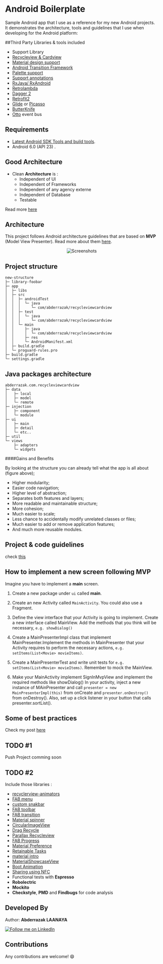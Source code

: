 # Android Boilerplate

Sample Android app that I use as a reference for my new Android projects. It demonstrates the architecture, tools and guidelines that I use when developing for the Android platform:



##Third Party Libraries & tools included

- Support Library
- [Recycleview & Cardview](http://developer.android.com/training/material/lists-cards.html)
- [Material design support](http://android-developers.blogspot.com/2015/05/android-design-support-library.html)
- [Android Transition Framework](https://developer.android.com/training/transitions/overview.html)
- [Palette support](http://developer.android.com/reference/android/support/v7/graphics/Palette.html)
- [Support annotations](http://tools.android.com/tech-docs/support-annotations)
- [RxJava/ RxAndroid](https://github.com/ReactiveX/RxAndroid)
- [Retrolambda](https://github.com/evant/gradle-retrolambda)
- [Dagger 2](http://google.github.io/dagger/)
- [Retrofit2](http://square.github.io/retrofit/)
- [Glide](https://github.com/bumptech/glide)  or  [Picasso](http://square.github.io/picasso/)
- [ButterKnife](http://jakewharton.github.io/butterknife/)
- [Otto](http://square.github.io/otto/) event bus

## Requirements
- [Latest Android SDK Tools and build tools](http://developer.android.com/sdk/index.html).
- Android 6.0 (API 23) .

## Good Architecture

- Clean **Architecture** is :
  - Independent of UI
  - Independent of Frameworks
  - Independent of any agency externe 
  - Independent of Database
  - Testable

Read more [here](https://blog.8thlight.com/uncle-bob/2012/08/13/the-clean-architecture.html)

## Architecture

This project follows Android architecture guidelines that are based on **MVP** (Model View Presenter). Read more about them [here](http://www.tinmegali.com/en/model-view-presenter-android-part-1/).

<p align="center">
    <img src="https://github.com/laanayabdrzak/Android-Boilerplate/blob/master/boilerplate_arch.png" alt="Screenshots"/>
</p>

## Project structure
```
new-structure
├─ library-foobar
├─ app
│  ├─ libs
│  ├─ src
│  │  ├─ androidTest
│  │  │  └─ java
│  │  │     └─ com/abderrazak/recycleviewcardview
│  │  ├─ test
│  │  │  └─ java
│  │  │     └─ com/abderrazak/recycleviewcardview
│  │  └─ main
│  │     ├─ java
│  │     │  └─ com/abderrazak/recycleviewcardview
│  │     ├─ res
│  │     └─ AndroidManifest.xml
│  ├─ build.gradle
│  └─ proguard-rules.pro
├─ build.gradle
└─ settings.gradle
```
## Java packages architecture

```
abderrazak.com.recycleviewcardview
├─ data
│   ├─ local
│   ├─ model
│   └─ remote
├─ injection
│   ├─ component
│   └─ module
├─ ui
│   ├─ main
│   ├─ detail
│   └─ etc..
├─ util
└─ views
    ├─ adapters
    └─ widgets
```

####Gains and Benefits

By looking at the structure you can already tell what the app is all about (figure above);
- Higher modularity;
- Easier code navigation;
- Higher level of abstraction;
- Separates both features and layers;
- More readable and maintainable structure;
- More cohesion;
- Much easier to scale;
- Less chance to accidentally modify unrelated classes or files;
- Much easier to add or remove application features;
- And much more reusable modules.


## Project & code guidelines 

check [this](https://github.com/laanayabdrzak/android-guidelines/blob/master/project_and_code_guidelines.md)


## How to implement a new screen following MVP

Imagine you have to implement a **main** screen.

1. Create a new package under ```ui``` called **main**.

2. Create an new Activity called ```MainActivity```. You could also use a Fragment.

3. Define the view interface that your Activity is going to implement. Create a new interface called MainView. Add the methods that you think will be necessary, ```e.g. showDialog()```

4. Create a MainPresenterImpl class that implement MainPresenter.Implement the methods in MainPresenter that your Activity requires to perform the necessary actions, ```e.g. setItems(List<Movie> movieItems)```.

5. Create a MainPresenterTest and write unit tests for ```e.g. setItems(List<Movie> movieItems)```. Remember to mock the MainView.

6. Make your MainActivity implement SignInMvpView and implement the required methods like showDialog()
In your activity, inject a new instance of MAinPresenter and call ``` presenter = new MainPresenterImpl(this) ``` from onCreate and ``` presenter.onDestroy() ``` from onDestroy(). Also, set up a click listener in your button that calls presenter.sortList().

## Some of best practices

Check my post [here](https://medium.com/@laanayabdrzak/android-development-some-of-the-best-practices-27722c685b6a#.ctm7ophba)
 

## TODO #1

Push Project comming soon

## TODO #2
Include those libraries :

- [recyclerview-animators](https://github.com/wasabeef/recyclerview-animators)
- [FAB menu](https://github.com/yavski/fab-speed-dial)
- [custom snakbar](https://github.com/MrEngineer13/SnackBar)
- [FAB toolbar](https://github.com/bowyer-app/fab-toolbar)
- [FAB transition](https://github.com/bowyer-app/FabTransitionLayout)
- [Material spinner](https://github.com/jaredrummler/Material-Spinner)
- [CircularImageView](https://github.com/lopspower/CircularImageView)
- [Drag Recycle](https://github.com/AleBarreto/DragRecyclerView)
- [Parallax Recycleview](https://github.com/yayaa/ParallaxRecyclerView)
- [FAB Progress](https://github.com/JorgeCastilloPrz/FABProgressCircle)
- [Material Preference](https://github.com/consp1racy/android-support-preference)
- [Retainable Tasks](https://github.com/NeoTech-Software/Android-Retainable-Tasks)
- [material intro](https://github.com/HeinrichReimer/material-intro)
- [ MaterialShowcaseView](https://github.com/deano2390/MaterialShowcaseView)
- [Boot Animation](https://github.com/Cleveroad/CRAndroidMBootAnimationView)
- [Sharing using NFC](http://developer.android.com/training/beam-files/index.html)
- Functional tests with **Espresso**
- **Robolectric**
- **Mockito**
- **Checkstyle**, **PMD** and **Findbugs** for code analysis

## Developed By
 Author: **Abderrazak LAANAYA**

<a href="https://www.linkedin.com/in/laanayabdrzak">
  <img alt="Follow me on LinkedIn"
       src="https://raw.githubusercontent.com/florent37/DaVinci/master/mobile/src/main/res/drawable-hdpi/linkedin.png" />
</a>

## Contributions
 Any contributions are welcome! :smile:




